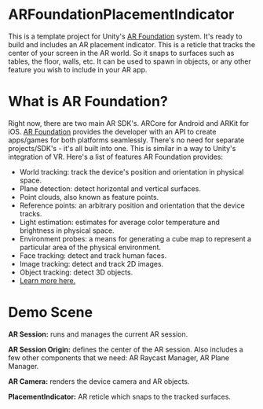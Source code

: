 # ARFoundationPlacementIndicator
This is a template project for Unity's <a href="https://docs.unity3d.com/Packages/com.unity.xr.arfoundation@2.2/manual/index.html">AR Foundation</a> system. It's ready to build and includes an AR placement indicator. This is a reticle that tracks the center of your screen in the AR world. So it snaps to surfaces such as tables, the floor, walls, etc. It can be used to spawn in objects, or any other feature you wish to include in your AR app.

# What is AR Foundation?
Right now, there are two main AR SDK's. ARCore for Android and ARKit for iOS. <a href="https://docs.unity3d.com/Packages/com.unity.xr.arfoundation@2.2/manual/index.html">AR Foundation</a> provides the developer with an API to create apps/games for both platforms seamlessly. There's no need for separate projects/SDK's - it's all built into one. This is similar in a way to Unity's integration of VR. Here's a list of features AR Foundation provides:

- World tracking: track the device's position and orientation in physical space.
- Plane detection: detect horizontal and vertical surfaces.
- Point clouds, also known as feature points.
- Reference points: an arbitrary position and orientation that the device tracks.
- Light estimation: estimates for average color temperature and brightness in physical space.
- Environment probes: a means for generating a cube map to represent a particular area of the physical environment.
- Face tracking: detect and track human faces.
- Image tracking: detect and track 2D images.
- Object tracking: detect 3D objects.
- <a href="https://docs.unity3d.com/Packages/com.unity.xr.arfoundation@2.2/manual/index.html">Learn more here.</a>

# Demo Scene
<b>AR Session:</b> runs and manages the current AR session.

<b>AR Session Origin:</b> defines the center of the AR session. Also includes a few other components that we need: AR Raycast Manager, AR Plane Manager.

<b>AR Camera:</b> renders the device camera and AR objects.

<b>PlacementIndicator:</b> AR reticle which snaps to the tracked surfaces.
